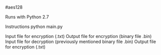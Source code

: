 #aes128

Runs with Python 2.7

Instructions
python main.py

Input file for encryption (.txt)
Output file for encryption (binary file .bin)
Input file for decryption (previously mentioned binary file .bin)
Output file for encryption (.txt)